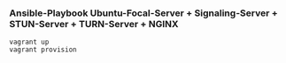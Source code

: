 ### Ansible-Playbook Ubuntu-Focal-Server + Signaling-Server + STUN-Server + TURN-Server + NGINX
	vagrant up
	vagrant provision
